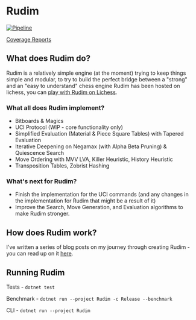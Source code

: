 # Rudim
[![Pipeline](https://github.com/znxftw/rudim/actions/workflows/pipeline.yml/badge.svg)](https://github.com/znxftw/rudim/actions/workflows/pipeline.yml)

[Coverage Reports](https://znxftw.github.io/rudim)

## What does Rudim do?

Rudim is a relatively simple engine (at the moment) trying to keep things simple and modular, to try to build the perfect bridge between a "strong" and an "easy to understand" chess engine
Rudim has been hosted on lichess, you can [play with Rudim on Lichess](https://lichess.org/@/rudim-bot).  


### What all does Rudim implement?

- Bitboards & Magics
- UCI Protocol (WIP - core functionality only)
- Simplified Evaluation (Material & Piece Square Tables) with Tapered Evaluation
- Iterative Deepening on Negamax (with Alpha Beta Pruning) & Quiescence Search
- Move Ordering with MVV LVA, Killer Heuristic, History Heuristic
- Transposition Tables, Zobrist Hashing

### What's next for Rudim?

- Finish the implementation for the UCI commands (and any changes in the implementation for Rudim that might be a result of it)
- Improve the Search, Move Generation, and Evaluation algorithms to make Rudim stronger.

## How does Rudim work?

I've written a series of blog posts on my journey through creating Rudim - you can read up on it [here](https://vishnubhagyanath.dev/tags/rudim/).

## Running Rudim

Tests - `dotnet test`

Benchmark  - `dotnet run --project Rudim -c Release --benchmark`

CLI - `dotnet run --project Rudim`
